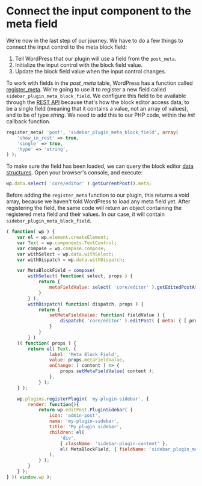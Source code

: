 # Connect the input component to the meta field

We're now in the last step of our journey. We have to do a few things to connect the input control to the meta block field:

1. Tell WordPress that our plugin will use a field from the `post_meta`.
2. Initialize the input control with the block field value.
3. Update the block field value when the input control changes.

To work with fields in the _post_meta_ table, WordPress has a function called [register_meta](https://developer.wordpress.org/reference/functions/register_meta/). We're going to use it to register a new field called `sidebar_plugin_meta_block_field`. We configure this field to be available through the [REST API](https://developer.wordpress.org/rest-api/) because that's how the block editor access data, to be a single field (meaning that it contains a value, not an array of values), and to be of type _string_. We need to add this to our PHP code, within the _init_ callback function.

```php
register_meta( 'post', 'sidebar_plugin_meta_block_field', array(
	'show_in_rest' => true,
	'single' => true,
	'type' => 'string',
) );
```

To make sure the field has been loaded, we can query the block editor [data structures](https://wordpress.org/gutenberg/handbook/designers-developers/developers/data/). Open your browser's console, and execute:

```js
wp.data.select( 'core/editor' ).getCurrentPost().meta;
```

Before adding the `register_meta` function to our plugin, this returns a void array, because we haven't told WordPress to load any meta field yet. After registering the field, the same code will return an object containing the registered meta field and their values. In our case, it will contain `sidebar_plugin_meta_block_field`.

```js
( function( wp ) {
	var el = wp.element.createElement;
	var Text = wp.components.TextControl;
	var compose = wp.compose.compose;
	var withSelect = wp.data.withSelect;
	var withDispatch = wp.data.withDispatch;

	var MetaBlockField = compose(
		withSelect( function( select, props ) {
			return {
				metaFieldValue: select( 'core/editor' ).getEditedPostAttribute( 'meta' )[ props.fieldName ]
			}
		} ),
		withDispatch( function( dispatch, props ) {
			return {
				setMetaFieldValue: function( fieldValue ) {
					dispatch( 'core/editor' ).editPost( { meta: { [ props.fieldName ]: fieldValue } } );
				}
			}
		} )
	)( function( props ) {
		return el( Text, {
				label: 'Meta Block Field',
				value: props.metaFieldValue,
				onChange: ( content ) => {
					props.setMetaFieldValue( content );
				},
			} );
	} );

	wp.plugins.registerPlugin( 'my-plugin-sidebar', {
		render: function(){
			return wp.editPost.PluginSidebar( {
				icon: 'admin-post',
				name: 'my-plugin-sidebar',
				title: 'My plugin sidebar',
				children: el(
					'div',
					{ className: 'sidebar-plugin-content' },
					el( MetaBlockField, { fieldName: 'sidebar_plugin_meta_block_field' } )
				),
			} );
		}
	} );
} )( window.wp );
```